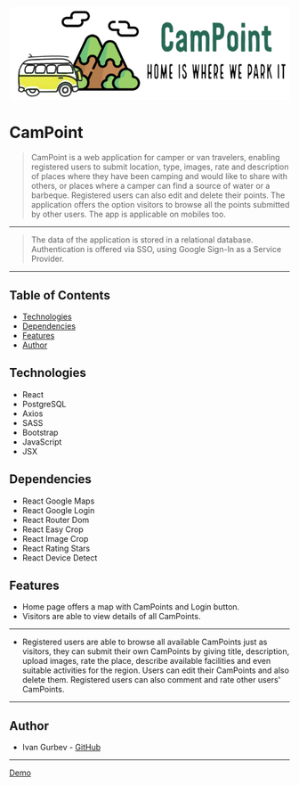 ![](/public/img/CamPointLogo.png)

# CamPoint
> CamPoint is a web application for camper or van travelers, enabling registered users to submit location, type, images, rate and description of places where they have been camping and would like to share with others, or places where a camper can find a source of water or a barbeque. Registered users can also edit and delete their points. The application offers the option visitors to browse all the points submitted by other users. The app is applicable on mobiles too.
---
> The data of the application is stored in a relational database. Authentication is offered via SSO, using Google Sign-In as a Service Provider.
---
## Table of Contents
     
- [Technologies](#technologies)
- [Dependencies](#dependencies)
- [Features](#features)
- [Author](#author)
     
## Technologies
- React
- PostgreSQL
- Axios
- SASS
- Bootstrap
- JavaScript
- JSX
     
## Dependencies
- React Google Maps
- React Google Login
- React Router Dom
- React Easy Crop
- React Image Crop
- React Rating Stars
- React Device Detect
     
## Features
   
* Home page offers a map with CamPoints and Login button.
* Visitors are able to view details of all CamPoints.

---

* Registered users are able to browse all available CamPoints just as visitors, they can submit their own CamPoints by giving title, description, upload images, rate the place, describe available facilities and even suitable activities for the region. Users can edit their CamPoints and also delete them. Registered users can also comment and rate other users' CamPoints.     
---    
## Author
* Ivan Gurbev - [GitHub](https://github.com/igurbev-osm)
---
[Demo](http://camp.osmap.org)
